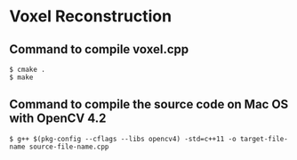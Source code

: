 # Voxel Reconstruction

## Command to compile voxel.cpp
```
$ cmake .
$ make
```

## Command to compile the source code on Mac OS with OpenCV 4.2
```
$ g++ $(pkg-config --cflags --libs opencv4) -std=c++11 -o target-file-name source-file-name.cpp
```